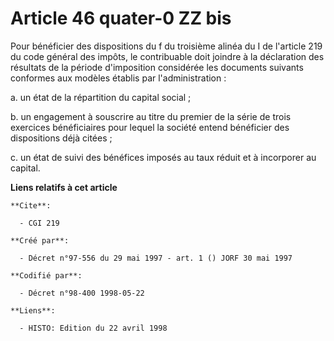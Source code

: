 # Article 46 quater-0 ZZ bis

Pour bénéficier des dispositions du f du troisième alinéa du I de l'article 219 du code général des impôts, le contribuable
doit joindre à la déclaration des résultats de la période d'imposition considérée les documents suivants conformes aux
modèles établis par l'administration :

a. un état de la répartition du capital social ;

b. un engagement à souscrire au titre du premier de la série de trois exercices bénéficiaires pour lequel la société entend
bénéficier des dispositions déjà citées ;

c. un état de suivi des bénéfices imposés au taux réduit et à incorporer au capital.

**Liens relatifs à cet article**

	**Cite**:

	  - CGI 219

	**Créé par**:

	  - Décret n°97-556 du 29 mai 1997 - art. 1 () JORF 30 mai 1997

	**Codifié par**:

	  - Décret n°98-400 1998-05-22

	**Liens**:

	  - HISTO: Edition du 22 avril 1998
